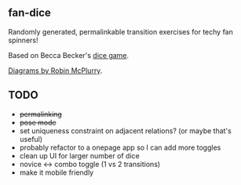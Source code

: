 fan-dice
-----

Randomly generated, permalinkable transition exercises for techy fan spinners!

Based on Becca Becker's [dice game](https://www.facebook.com/groups/109637431191/permalink/10154145560006192/).

[Diagrams by Robin McPlurry](https://www.facebook.com/groups/109637431191/permalink/10154930811256192/).

## TODO
+ ~~permalinking~~
+ ~~pose mode~~
+ set uniqueness constraint on adjacent relations? (or maybe that's useful)
+ probably refactor to a onepage app so I can add more toggles
+ clean up UI for larger number of dice
+ novice <-> combo toggle (1 vs 2 transitions)
+ make it mobile friendly
